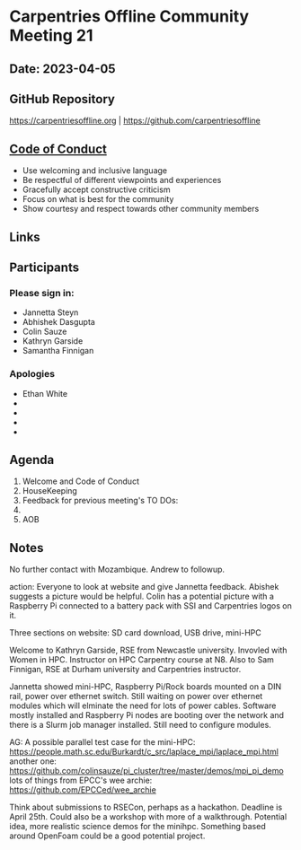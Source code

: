 # Carpentries Offline Community Meeting 21
## Date: 2023-04-05

## GitHub Repository
https://carpentriesoffline.org  | https://github.com/carpentriesoffline

## [Code of Conduct](https://docs.carpentries.org/topic_folders/policies/code-of-conduct.html)

* Use welcoming and inclusive language
* Be respectful of different viewpoints and experiences
* Gracefully accept constructive criticism
* Focus on what is best for the community
* Show courtesy and respect towards other community members

## Links

## Participants
### Please sign in:
* Jannetta Steyn
* Abhishek Dasgupta
* Colin Sauze
* Kathryn Garside
* Samantha Finnigan

### Apologies
* Ethan White
* 
* 
* 
* 

## Agenda
1. Welcome and Code of Conduct
2. HouseKeeping
3. Feedback for previous meeting's TO DOs:
4.  
5. AOB
    
## Notes
No further contact with Mozambique. Andrew to followup. 

action: Everyone to look at website and give Jannetta feedback.
Abishek suggests a picture would be helpful. Colin has a potential picture with a Raspberry Pi connected to a battery pack with SSI and Carpentries logos on it. 

Three sections on website: SD card download, USB drive, mini-HPC

Welcome to Kathryn Garside, RSE from Newcastle university. Invovled with Women in HPC. Instructor on HPC Carpentry course at N8. Also to Sam Finnigan, RSE at Durham university and Carpentries instructor.

Jannetta showed mini-HPC, Raspberry Pi/Rock boards mounted on a DIN rail, power over ethernet switch. Still waiting on power over ethernet modules which will elminate the need for lots of power cables. Software mostly installed and Raspberry Pi nodes are booting over the network and there is a Slurm job manager installed. Still need to configure modules. 

AG: A possible parallel test case for the mini-HPC:
https://people.math.sc.edu/Burkardt/c_src/laplace_mpi/laplace_mpi.html
another one: https://github.com/colinsauze/pi_cluster/tree/master/demos/mpi_pi_demo
lots of things from EPCC's wee archie: https://github.com/EPCCed/wee_archie

Think about submissions to RSECon, perhaps as a hackathon. Deadline is April 25th. Could also be a workshop with more of a walkthrough. Potential idea, more realistic science demos for the minihpc. Something based around OpenFoam could be a good potential project.
